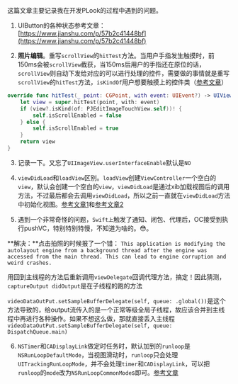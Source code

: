 这篇文章主要记录我在开发PLook的过程中遇到的问题。

1. UIButton的各种状态参考文章：[https://www.jianshu.com/p/57b2c41448bf](https://www.jianshu.com/p/57b2c41448bf)

2. **照片编辑**。重写`scrollView`的`hitTest`方法。当用户手指发生触摸时，前150ms会被`scrollView`截获，当150ms后用户的手指还在原位的话，`scrollView`则自动下发给对应的可以进行处理的控件，需要做的事情就是重写`scrollView`的`hitTest`方法，`isKindOf`用户想要触摸上的控件类（[参考文章](https://www.jianshu.com/p/2bb30c3d2408)）
```swift
override func hitTest(_ point: CGPoint, with event: UIEvent?) -> UIView? {
    let view = super.hitTest(point, with: event)
    if (view?.isKind(of: PJEditImageTouchView.self))! {
        self.isScrollEnabled = false
    } else {
        self.isScrollEnabled = true
    }
    return view
}
```

3. 记录一下。又忘了`UIImageView.userInterfaceEnable`默认是`NO`

4. `viewDidLoad`和`loadView`区别。`loadView`创建`ViewController`一个空白的`view`，默认会创建一个空白的`view`，`viewDidLoad`是通过xib加载视图后的调用方法，不过最后都会去调用`viewDidLoad`，所以之前一直就在`viewDidLoad`方法中初始化视图。[参考文章1](https://www.cnblogs.com/mjios/archive/2013/02/26/2933667.html)和[参考文章2](https://github.com/bestswifter/blog/blob/master/articles/uiview-life-time.md)

5. 遇到一个非常奇怪的问题，`Swift上`触发了通知、闭包、代理后，OC接受到执行pushVC，特别特别特慢，不知道为啥的。😳。

**解决：**点击拍照的时候报了一个错：
`This application is modifying the autolayout engine from a background thread after the engine was accessed from the main thread. This can lead to engine corruption and weird crashes.`

用回到主线程的方法后重新调用`viewDelegate`回调代理方法，搞定！因此猜测，`captureOutput didOutput`是在子线程的跑的方法

`videoDataOutPut.setSampleBufferDelegate(self, queue: .global())`是这个方法导致的，给output流传入的是一个正常等级全局子线程，故应该合并到主线程中再进行各种操作。如果不想这么做，那就直接丢入主线程`videoDataOutPut.setSampleBufferDelegate(self, queue: DispatchQueue.main)`

6. `NSTimer`和`CADisplayLink`做定时任务时，默认加到的`runloop`是`NSRunLoopDefaultMode`，当视图滑动时，`runloop`只会处理`UITrackingRunLoopMode`，并不会处理`timer`和`CADisplayLink`，可以把`runloop`的`mode`改为`NSRunLoopCommonMode`s即可。[参考文章](https://blog.csdn.net/wzzvictory/article/details/22417181)